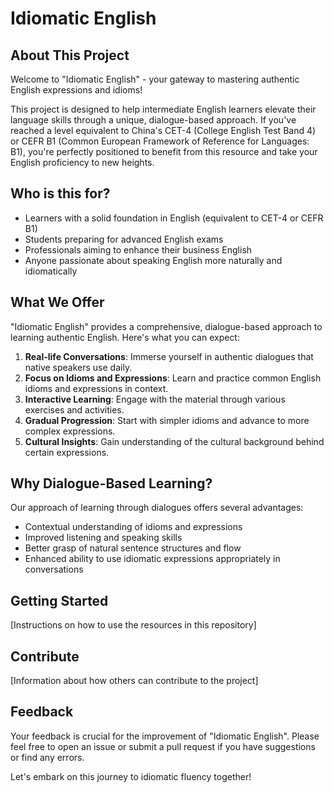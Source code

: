 # Idiomatic English

## About This Project

Welcome to "Idiomatic English" - your gateway to mastering authentic English expressions and idioms!

This project is designed to help intermediate English learners elevate their language skills through a unique, dialogue-based approach. If you've reached a level equivalent to China's CET-4 (College English Test Band 4) or CEFR B1 (Common European Framework of Reference for Languages: B1), you're perfectly positioned to benefit from this resource and take your English proficiency to new heights.

## Who is this for?

- Learners with a solid foundation in English (equivalent to CET-4 or CEFR B1)
- Students preparing for advanced English exams
- Professionals aiming to enhance their business English
- Anyone passionate about speaking English more naturally and idiomatically

## What We Offer

"Idiomatic English" provides a comprehensive, dialogue-based approach to learning authentic English. Here's what you can expect:

1. **Real-life Conversations**: Immerse yourself in authentic dialogues that native speakers use daily.
2. **Focus on Idioms and Expressions**: Learn and practice common English idioms and expressions in context.
3. **Interactive Learning**: Engage with the material through various exercises and activities.
4. **Gradual Progression**: Start with simpler idioms and advance to more complex expressions.
5. **Cultural Insights**: Gain understanding of the cultural background behind certain expressions.

## Why Dialogue-Based Learning?

Our approach of learning through dialogues offers several advantages:
- Contextual understanding of idioms and expressions
- Improved listening and speaking skills
- Better grasp of natural sentence structures and flow
- Enhanced ability to use idiomatic expressions appropriately in conversations

## Getting Started

[Instructions on how to use the resources in this repository]

## Contribute

[Information about how others can contribute to the project]

## Feedback

Your feedback is crucial for the improvement of "Idiomatic English". Please feel free to open an issue or submit a pull request if you have suggestions or find any errors.

Let's embark on this journey to idiomatic fluency together!
